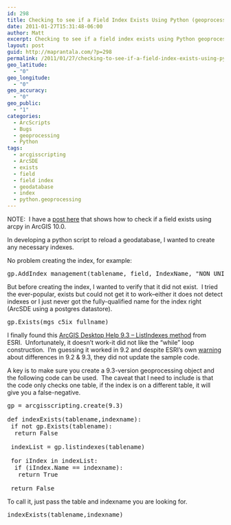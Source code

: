 ```yaml
---
id: 298
title: Checking to see if a Field Index Exists Using Python (geoprocessing 9.3).
date: 2011-01-27T15:31:48-06:00
author: Matt
excerpt: Checking to see if a field index exists using Python geoprocessing in ArcGIS 9.3.
layout: post
guid: http://maprantala.com/?p=298
permalink: /2011/01/27/checking-to-see-if-a-field-index-exists-using-python/
geo_latitude:
  - "0"
geo_longitude:
  - "0"
geo_accuracy:
  - "0"
geo_public:
  - "1"
categories:
  - ArcScripts
  - Bugs
  - geoprocessing
  - Python
tags:
  - arcgisscripting
  - ArcSDE
  - exists
  - field
  - field index
  - geodatabase
  - index
  - python.geoprocessing
---
```

NOTE:  I have a [post here](http://maprantala.com/2011/02/21/checking-to-see-if-a-field-index-exists-using-arcpy-argis-10-0/) that shows how to check if a field exists using arcpy in ArcGIS 10.0.

In developing a python script to reload a geodatabase, I wanted to create any necessary indexes.

No problem creating the index, for example:

<pre>gp.AddIndex_management(tablename, field, IndexName, "NON_UNIQUE", "NON_ASCENDING")
</pre>

But before creating the index, I wanted to verify that it did not exist.  I tried the ever-popular, exists but could not get it to work&#8211;either it does not detect indexes or I just never got the fully-qualified name for the index right (ArcSDE using a postgres datastore).

<pre>gp.Exists(mgs_c5ix_fullname)</pre>

I finally found this [ArcGIS Desktop Help 9.3 &#8211; ListIndexes method](http://webhelp.esri.com/arcgiSDEsktop/9.3/index.cfm?TopicName=ListIndexes_method) from ESRI.  Unfortunately, it doesn&#8217;t work-it did not like the &#8220;while&#8221; loop construction.  I&#8217;m guessing it worked in 9.2 and despite ESRI&#8217;s own [warning](http://webhelp.esri.com/arcgiSDEsktop/9.3/index.cfm?TopicName=Differences_between_geoprocessor_versions) about differences in 9.2 & 9.3, they did not update the sample code.

A key is to make sure you create a 9.3-version geoprocessing object and the following code can be used.  The caveat that I need to include is that the code only checks one table, if the index is on a different table, it will give you a false-negative.

<pre>gp = arcgisscripting.create(9.3)

def indexExists(tablename,indexname):
 if not gp.Exists(tablename):
  return False

 indexList = gp.listindexes(tablename)

 for iIndex in indexList:
  if (iIndex.Name == indexname):
   return True

 return False
</pre>

To call it, just pass the table and indexname you are looking for.

<pre>indexExists(tablename,indexname)
</pre>

<div id="geo-post-298" class="geo geo-post" style="display: none">
  <span class="latitude"></span><span class="longitude"></span>
</div>